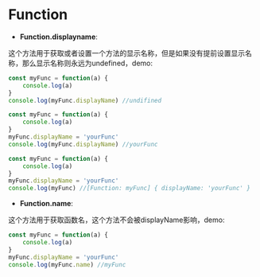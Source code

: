 # Function

- **Function.displayname**:

这个方法用于获取或者设置一个方法的显示名称，但是如果没有提前设置显示名称，那么显示名称则永远为undefined，demo:

```javascript
const myFunc = function(a) {
    console.log(a)
}
console.log(myFunc.displayName) //undifined
```

```javascript
const myFunc = function(a) {
    console.log(a)
}
myFunc.displayName = 'yourFunc'
console.log(myFunc.displayName) //yourFunc
```

```javascript
const myFunc = function(a) {
    console.log(a)
}
myFunc.displayName = 'yourFunc'
console.log(myFunc) //[Function: myFunc] { displayName: 'yourFunc' }
```

- **Function.name**:

这个方法用于获取函数名，这个方法不会被displayName影响，demo:

```javascript
const myFunc = function(a) {
    console.log(a)
}
myFunc.displayName = 'yourFunc'
console.log(myFunc.name) //myFunc
```